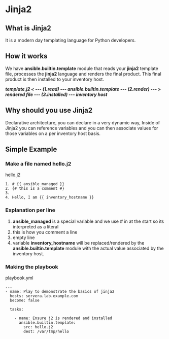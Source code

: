 # Jinja2
## What is Jinja2 
It is a modern day templating language for Python developers.
## How it works
We have **ansible.builtin.template** module that reads your **jinja2** template file, processes the **jinja2** language and renders the final product. This final product is then installed to your inventory host.

***template.j2 < --- (1.read) --- ansible.builtin.template --- (2.render) --- > rendered file --- (3.installed) --- inventory host***

## Why should you use Jinja2
Declarative architecture, you can declare in a very dynamic way, Inside of Jinja2 you can reference variables and you can then associate values for those variables on a per inventory host basis.

## Simple Example
### Make a file named hello.j2 
hello.j2
```
1. # {{ ansible_managed }} 
2. {# this is a comment #}
3.
4. Hello, I am {{ inventory_hostname }}
```
### Explanation per line
1. **ansible_managed** is a special variable and we use # in at the start so its interpreted as a literal
2. this is how you comment a line
3. empty line
4. variable **inventory_hostname** will be replaced/rendered by the **ansible.builtin.template** module with the actual value associated by the inventory host.

### Making the playbook
playbook.yml
```
---
- name: Play to demonstrate the basics of jinja2
  hosts: servera.lab.example.com
  become: false

  tasks:

    - name: Ensure j2 is rendered and installed
      ansible.builtin.template:
        src: hello.j2
        dest: /var/tmp/hello
```



